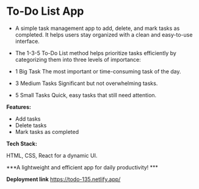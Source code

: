 # To-Do List App

- A simple task management app to add, delete, and mark tasks as completed. It helps users stay organized with a clean and easy-to-use interface.

- The 1-3-5 To-Do List method helps prioritize tasks efficiently by categorizing them into three levels of importance:

- 1 Big Task 
The most important or time-consuming task of the day.
- 3 Medium Tasks 
Significant but not overwhelming tasks.
- 5 Small Tasks 
Quick, easy tasks that still need attention.



**Features:**

- Add tasks
- Delete tasks
- Mark tasks as completed

**Tech Stack:**

HTML, CSS, React for a dynamic UI.

***A lightweight and efficient app for daily productivity! ***

**Deployment link**
https://todo-135.netlify.app/